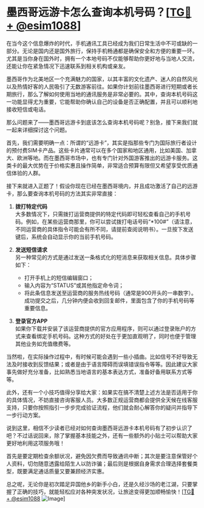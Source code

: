 # 墨西哥远游卡怎么查询本机号码？[[TG💪+ @esim1088](https://t.me/s/esim1088)]

在当今这个信息爆炸的时代，手机通讯工具已经成为我们日常生活中不可或缺的一部分。无论是国内还是国外旅行，保持手机畅通都是确保安全和方便的重要一环。尤其是当你身在国外时，拥有一个本地号码不仅能够帮助你更好地与当地人交流，还能让你在紧急情况下迅速联系到相关机构或亲友。

墨西哥作为北美地区一个充满魅力的国家，以其丰富的文化遗产、迷人的自然风光以及热情好客的人民吸引了无数游客前往。如果你计划前往墨西哥进行短期或者长期旅行，那么了解如何使用当地的通讯服务是非常必要的。其中，查询本机号码这一功能显得尤为重要，它能帮助你确认自己的设备是否正确配置，并且可以顺利地接收短信或电话。

那么问题来了——墨西哥远游卡到底该怎么查询本机号码呢？别急，接下来我们就一起来详细探讨这个问题。

首先，我们需要明确一点：所谓的“远游卡”，其实是指那些专门为国际旅行者设计的预付费SIM卡产品。这些卡片通常可以在多个国家和地区通用，比如美国、加拿大、欧洲等地。而在墨西哥市场中，也有专门针对外国游客推出的远游卡服务。这类卡的最大优势在于价格实惠且操作简单，非常适合预算有限但又希望享受优质通信体验的人群。

接下来就进入正题了！假设你现在已经在墨西哥境内，并且成功激活了自己的远游卡，那么要查询本机号码的方法其实非常直接：

1. **拨打特定代码**  
   大多数情况下，只需拨打运营商提供的特定代码即可轻松查看自己的手机号码。例如，在某些运营商那里，你可以尝试拨打电话号码“*100#”（请注意，不同运营商的具体指令可能会有所不同，请提前查阅说明书）。一旦按下发送键后，系统会自动显示你的当前手机号码。

2. **发送短信请求**  
   另一种常见的方式是通过发送一条格式化的短消息来获取相关信息。具体步骤如下：
   - 打开手机上的短信编辑窗口；
   - 输入内容为“STATUS”或其他指定命令词；
   - 将此条信息发送至运营商的服务热线号码（通常是900开头的一串数字）。
   成功提交之后，几分钟内便会收到回复邮件，里面包含了你的手机号码等重要信息。

3. **登录官方APP**  
   如果你下载并安装了该运营商提供的官方应用程序，则可以通过登录账户的方式来查看绑定手机号码。这种方式的好处在于更加直观明了，同时也便于管理其他业务如充值缴费等。

当然啦，在实际操作过程中，有时候可能会遇到一些小插曲。比如信号不好导致无法及时接收到反馈结果；或者是由于语言障碍而误填错误指令等等。因此建议大家事先做好充分准备，比如熟悉当地语言的基本表达方式，准备好备用联系方式等等。

此外，还有一个小技巧值得分享给大家：如果实在搞不清楚上述方法是否适用于你的具体情况，不妨直接咨询客服人员。大多数正规运营商都会提供全天候在线客服支持，只要你按照指引一步步完成验证流程，他们就会耐心解答你的疑问并指导下一步行动方案。

说到这里，相信不少读者已经对如何查询墨西哥远游卡本机号码有了初步认识了吧？不过话说回来，除了掌握基本技能之外，还有一些额外的小贴士可以帮助大家更好地利用这项服务哦！

首先是要定期检查余额状况，避免因欠费而导致通讯中断；其次是要注意保管好个人资料，切勿随意透露给陌生人以防诈骗；最后则是根据自身需求合理选择套餐类型，既要满足通话质量又要兼顾经济实惠。

总之呢，无论你是初次踏足异国他乡的新手小白，还是久经沙场的老江湖，只要掌握了正确的技巧，就能轻松应对各种突发状况，让旅途变得更加顺畅愉快！[[TG💪+ @esim1088](https://t.me/s/esim1088) ![Image](https://i.postimg.cc/4NQfJmqS/Snipaste-2025-05-13-00-14-12.png)]